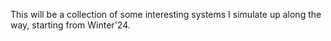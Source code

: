 This will be a collection of some interesting systems I simulate up along the way, starting from Winter'24. 